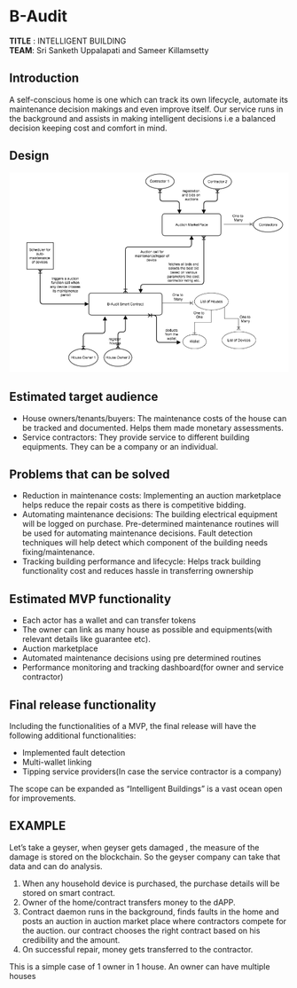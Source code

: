 # B-Audit

**TITLE**  : INTELLIGENT BUILDING  
**TEAM**: Sri Sanketh Uppalapati and Sameer Killamsetty  

## Introduction

A self-conscious home is one which can track its own lifecycle, automate its maintenance decision makings and even improve itself. Our service runs in the background and assists in making intelligent decisions i.e a balanced decision keeping cost and comfort in mind.

## Design
![alt text](https://github.com/sameer2800/B-Audit/blob/master/static/images/b-audit.png?raw=true)

## Estimated target audience

* House owners/tenants/buyers: The maintenance costs of the house can be tracked and documented. Helps them made monetary assessments.
* Service contractors: They provide service to different building equipments. They can be a company or an individual.

## Problems that can be solved

* Reduction in maintenance costs: Implementing an auction marketplace helps reduce the repair costs as there is competitive bidding.
* Automating maintenance decisions: The building electrical equipment will be logged on purchase. Pre-determined maintenance routines will be used for automating maintenance decisions. Fault detection techniques will help detect which component of the building needs fixing/maintenance.
* Tracking building performance and lifecycle: Helps track building functionality cost and reduces hassle in transferring ownership

## Estimated MVP functionality

* Each actor has a wallet and can transfer tokens
* The owner can link as many house as possible and equipments(with relevant details like guarantee etc).
* Auction marketplace
* Automated maintenance decisions using pre determined routines
* Performance monitoring and tracking dashboard(for owner and service contractor)

## Final release functionality

Including the functionalities of a MVP, the final release will have the following additional functionalities:

* Implemented fault detection
* Multi-wallet linking
* Tipping service providers(In case the service contractor is a company)

The scope can be expanded as “Intelligent Buildings” is a vast ocean open for improvements.

## EXAMPLE

Let’s take a geyser, when geyser gets damaged , the measure of the damage is stored on the blockchain. So the geyser company can take that data and can do analysis.
1. When any household device is purchased, the purchase details will be stored on smart contract.
2. Owner of the home/contract transfers  money to the dAPP.
3. Contract daemon runs in the background, finds faults in the home and posts an auction in auction market place where contractors compete for the auction. our contract chooses the right contract based on his credibility and the amount.
4. On successful repair, money gets transferred to the contractor.

This is a simple case of 1 owner in 1 house. An owner can have multiple houses
